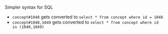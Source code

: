 Simpler syntax for SQL

- `concept#1048` gets converted to `select * from concept where id = 1048`
- `concept#1048,1049` gets converted to `select * from concept where id in (1048,1049)`